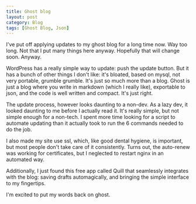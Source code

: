 ```yaml
---
title: Ghost blog
layout: post
category: Blog
tags: [Ghost Blog, Json]
---
```

I've put off applying updates to my ghost blog for a long time now. Way too long. Not that I put many things here anyway. Hopefully that will change soon. Anyway.

<!-- more -->

WordPress has a really simple way to update: push the update button. But it has a bunch of other things I don't like: it's bloated, based on mysql, not very portable, grumble grumble. It's just so much more than a blog. Ghost is just a blog where you write in markdown (which I really like), exportable to json, and the code is well written and compact. It's just right.

The update process, however looks daunting to a non-dev. As a lazy dev, it looked daunting to me before I actually read it. It's really simple, but not simple enough for a non-tech. I spent more time looking for a script to automate updating than it actually took to run the 6 commands needed to do the job.

I also made my site use ssl, which, like good dental hygiene, is important, but most people don't take care of it consistently. Turns out, the auto-renew was working for certificates, but I neglected to restart nginx in an automated way.

Additionally, I just found this free app called Quill that seamlessly integrates with the blog: saving drafts automagically, and bringing the simple interface to my fingertips.

I'm excited to put my words back on ghost.
